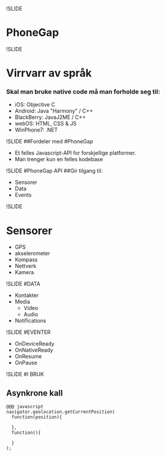 !SLIDE
# PhoneGap

!SLIDE
# Virrvarr av språk
### Skal man bruke native code må man forholde seg til:
* iOS: Objective C
* Android: Java "Harmony" / C++
* BlackBerry: JavaJ2ME / C++
* webOS: HTML, CSS & JS
* WinPhone7: .NET

!SLIDE
##Fordeler med
#PhoneGap

* Et felles Javascript-API for forskjellige platformer.
* Man trenger kun en felles kodebase


!SLIDE
#PhoneGap API
##Gir tilgang til:
*   Sensorer
*   Data
*   Events

!SLIDE
# Sensorer
* GPS
* akselerometer
* Kompass
* Nettverk
* Kamera

!SLIDE
#DATA
* Kontakter
* Media
  * Video
  * Audio
* Notifications

!SLIDE
#EVENTER
* OnDeviceReady
* OnNativeReady
* OnResume
* OnPause

!SLIDE
#I BRUK
## Asynkrone kall
    @@@ javascript
    navigator.geolocation.getCurrentPosition(
      function(position){

      },
      function(){

      }
    );
